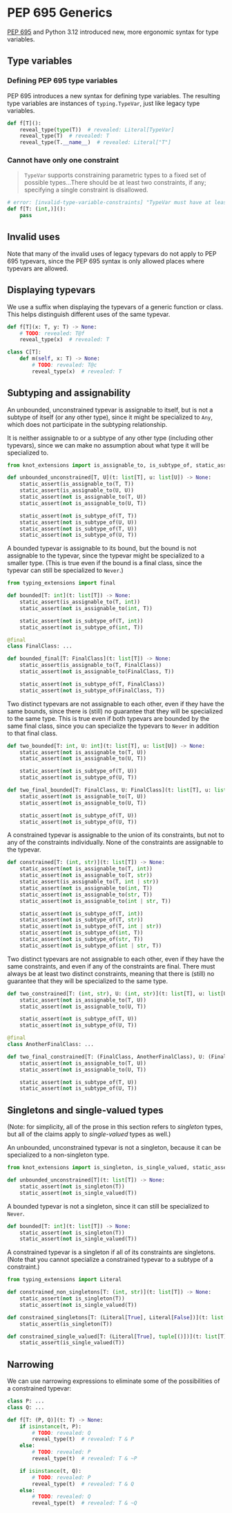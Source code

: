 # PEP 695 Generics

[PEP 695] and Python 3.12 introduced new, more ergonomic syntax for type variables.

## Type variables

### Defining PEP 695 type variables

PEP 695 introduces a new syntax for defining type variables. The resulting type variables are
instances of `typing.TypeVar`, just like legacy type variables.

```py
def f[T]():
    reveal_type(type(T))  # revealed: Literal[TypeVar]
    reveal_type(T)  # revealed: T
    reveal_type(T.__name__)  # revealed: Literal["T"]
```

### Cannot have only one constraint

> `TypeVar` supports constraining parametric types to a fixed set of possible types...There should
> be at least two constraints, if any; specifying a single constraint is disallowed.

```py
# error: [invalid-type-variable-constraints] "TypeVar must have at least two constrained types"
def f[T: (int,)]():
    pass
```

## Invalid uses

Note that many of the invalid uses of legacy typevars do not apply to PEP 695 typevars, since the
PEP 695 syntax is only allowed places where typevars are allowed.

## Displaying typevars

We use a suffix when displaying the typevars of a generic function or class. This helps distinguish
different uses of the same typevar.

```py
def f[T](x: T, y: T) -> None:
    # TODO: revealed: T@f
    reveal_type(x)  # revealed: T

class C[T]:
    def m(self, x: T) -> None:
        # TODO: revealed: T@c
        reveal_type(x)  # revealed: T
```

## Subtyping and assignability

An unbounded, unconstrained typevar is assignable to itself, but is not a subtype of itself (or any
other type), since it might be specialized to `Any`, which does not participate in the subtyping
relationship.

It is neither assignable to or a subtype of any other type (including other typevars), since we can
make no assumption about what type it will be specialized to.

```py
from knot_extensions import is_assignable_to, is_subtype_of, static_assert

def unbounded_unconstrained[T, U](t: list[T], u: list[U]) -> None:
    static_assert(is_assignable_to(T, T))
    static_assert(is_assignable_to(U, U))
    static_assert(not is_assignable_to(T, U))
    static_assert(not is_assignable_to(U, T))

    static_assert(not is_subtype_of(T, T))
    static_assert(not is_subtype_of(U, U))
    static_assert(not is_subtype_of(T, U))
    static_assert(not is_subtype_of(U, T))
```

A bounded typevar is assignable to its bound, but the bound is not assignable to the typevar, since
the typevar might be specialized to a smaller type. (This is true even if the bound is a final
class, since the typevar can still be specialized to `Never`.)

```py
from typing_extensions import final

def bounded[T: int](t: list[T]) -> None:
    static_assert(is_assignable_to(T, int))
    static_assert(not is_assignable_to(int, T))

    static_assert(not is_subtype_of(T, int))
    static_assert(not is_subtype_of(int, T))

@final
class FinalClass: ...

def bounded_final[T: FinalClass](t: list[T]) -> None:
    static_assert(is_assignable_to(T, FinalClass))
    static_assert(not is_assignable_to(FinalClass, T))

    static_assert(not is_subtype_of(T, FinalClass))
    static_assert(not is_subtype_of(FinalClass, T))
```

Two distinct typevars are not assignable to each other, even if they have the same bounds, since
there is (still) no guarantee that they will be specialized to the same type. This is true even if
both typevars are bounded by the same final class, since you can specialize the typevars to `Never`
in addition to that final class.

```py
def two_bounded[T: int, U: int](t: list[T], u: list[U]) -> None:
    static_assert(not is_assignable_to(T, U))
    static_assert(not is_assignable_to(U, T))

    static_assert(not is_subtype_of(T, U))
    static_assert(not is_subtype_of(U, T))

def two_final_bounded[T: FinalClass, U: FinalClass](t: list[T], u: list[U]) -> None:
    static_assert(not is_assignable_to(T, U))
    static_assert(not is_assignable_to(U, T))

    static_assert(not is_subtype_of(T, U))
    static_assert(not is_subtype_of(U, T))
```

A constrained typevar is assignable to the union of its constraints, but not to any of the
constraints individually. None of the constraints are assignable to the typevar.

```py
def constrained[T: (int, str)](t: list[T]) -> None:
    static_assert(not is_assignable_to(T, int))
    static_assert(not is_assignable_to(T, str))
    static_assert(is_assignable_to(T, int | str))
    static_assert(not is_assignable_to(int, T))
    static_assert(not is_assignable_to(str, T))
    static_assert(not is_assignable_to(int | str, T))

    static_assert(not is_subtype_of(T, int))
    static_assert(not is_subtype_of(T, str))
    static_assert(not is_subtype_of(T, int | str))
    static_assert(not is_subtype_of(int, T))
    static_assert(not is_subtype_of(str, T))
    static_assert(not is_subtype_of(int | str, T))
```

Two distinct typevars are not assignable to each other, even if they have the same constraints, and
even if any of the constraints are final. There must always be at least two distinct constraints,
meaning that there is (still) no guarantee that they will be specialized to the same type.

```py
def two_constrained[T: (int, str), U: (int, str)](t: list[T], u: list[U]) -> None:
    static_assert(not is_assignable_to(T, U))
    static_assert(not is_assignable_to(U, T))

    static_assert(not is_subtype_of(T, U))
    static_assert(not is_subtype_of(U, T))

@final
class AnotherFinalClass: ...

def two_final_constrained[T: (FinalClass, AnotherFinalClass), U: (FinalClass, AnotherFinalClass)](t: list[T], u: list[U]) -> None:
    static_assert(not is_assignable_to(T, U))
    static_assert(not is_assignable_to(U, T))

    static_assert(not is_subtype_of(T, U))
    static_assert(not is_subtype_of(U, T))
```

## Singletons and single-valued types

(Note: for simplicity, all of the prose in this section refers to _singleton_ types, but all of the
claims apply to _single-valued_ types as well.)

An unbounded, unconstrained typevar is not a singleton, because it can be specialized to a
non-singleton type.

```py
from knot_extensions import is_singleton, is_single_valued, static_assert

def unbounded_unconstrained[T](t: list[T]) -> None:
    static_assert(not is_singleton(T))
    static_assert(not is_single_valued(T))
```

A bounded typevar is not a singleton, since it can still be specialized to `Never`.

```py
def bounded[T: int](t: list[T]) -> None:
    static_assert(not is_singleton(T))
    static_assert(not is_single_valued(T))
```

A constrained typevar is a singleton if all of its constraints are singletons. (Note that you cannot
specialize a constrained typevar to a subtype of a constraint.)

```py
from typing_extensions import Literal

def constrained_non_singletons[T: (int, str)](t: list[T]) -> None:
    static_assert(not is_singleton(T))
    static_assert(not is_single_valued(T))

def constrained_singletons[T: (Literal[True], Literal[False])](t: list[T]) -> None:
    static_assert(is_singleton(T))

def constrained_single_valued[T: (Literal[True], tuple[()])](t: list[T]) -> None:
    static_assert(is_single_valued(T))
```

## Narrowing

We can use narrowing expressions to eliminate some of the possibilities of a constrained typevar:

```py
class P: ...
class Q: ...

def f[T: (P, Q)](t: T) -> None:
    if isinstance(t, P):
        # TODO: revealed: Q
        reveal_type(t)  # revealed: T & P
    else:
        # TODO: revealed: P
        reveal_type(t)  # revealed: T & ~P

    if isinstance(t, Q):
        # TODO: revealed: P
        reveal_type(t)  # revealed: T & Q
    else:
        # TODO: revealed: Q
        reveal_type(t)  # revealed: T & ~Q
```

[pep 695]: https://peps.python.org/pep-0695/

